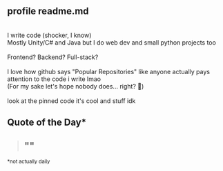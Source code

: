 ## profile readme.md
<br>
I write code (shocker, I know)
<br>
Mostly Unity/C# and Java but I do web dev and small python projects too
<br>
<br>
Frontend? Backend? Full-stack?
<br>
<br>
I love how github says "Popular Repositories" like anyone actually pays attention to the code i write lmao
<br>
(For my sake let's hope nobody does... right? 👀)
<br>
<br>
look at the pinned code it's cool and stuff idk

## Quote of the Day* 

> ""
> <br>
>  -

<sub> *not actually daily </sub>


<!--
**ASquidboi/asquidboi** is a ✨ _special_ ✨ repository because its `README.md` (this file) appears on your GitHub profile.

Here are some ideas to get you started:

- 🔭 I’m currently working on ...
- 🌱 I’m currently learning ...
- 👯 I’m looking to collaborate on ...
- 🤔 I’m looking for help with ...
- 💬 Ask me about ...
- 📫 How to reach me: ...
- 😄 Pronouns: ...
- ⚡ Fun fact: ...
-->
